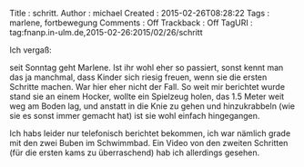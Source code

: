 Title     : schritt.
Author    : michael
Created   : 2015-02-26T08:28:22
Tags      : marlene, fortbewegung
Comments  : Off
Trackback : Off
TagURI    : tag:fnanp.in-ulm.de,2015-02-26:2015/02/26/schritt

Ich vergaß:

seit Sonntag geht Marlene. Ist ihr wohl eher so passiert, sonst kennt man
das ja manchmal, dass Kinder sich riesig freuen, wenn sie die ersten
Schritte machen. War hier eher nicht der Fall. So weit mir berichtet wurde
stand sie an einem Hocker, wollte ein Spielzeug holen, das 1.5 Meter weit
weg am Boden lag, und anstatt in die Knie zu gehen und hinzukrabbeln (wie
sie es sonst immer gemacht hat) ist sie wohl einfach hingegangen.

Ich habs leider nur telefonisch berichtet bekommen, ich war nämlich grade
mit den zwei Buben im Schwimmbad. Ein Video von den zweiten Schritten (für
die ersten kams zu überraschend) hab ich allerdings gesehen.
